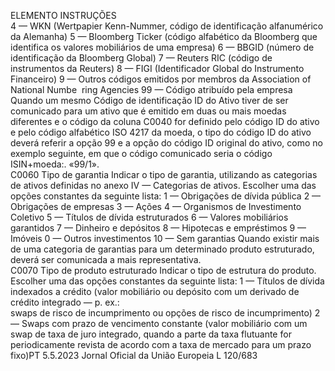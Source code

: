  
ELEMENTO  INSTRUÇÕES  
4 — WKN (Wertpapier Kenn-Nummer, código de identificação alfanumérico da 
Alemanha) 
5 — Bloomberg Ticker (código alfabético da Bloomberg que identifica os valores 
mobiliários de uma empresa) 
6 — BBGID (número de identificação da Bloomberg Global) 
7 — Reuters RIC (código de instrumentos da Reuters) 
8 — FIGI (Identificador Global do Instrumento Financeiro) 
9 — Outros códigos emitidos por membros da Association of National Numbe ­
ring Agencies 
99 — Código atribuído pela empresa 
Quando um mesmo Código de identificação ID do Ativo tiver de ser comunicado 
para um ativo que é emitido em duas ou mais moedas diferentes e o código da 
coluna C0040 for definido pelo código ID do ativo e pelo código alfabético ISO 
4217 da moeda, o tipo do código ID do ativo deverá referir a opção 99 e a opção 
do código ID original do ativo, como no exemplo seguinte, em que o código 
comunicado seria o código ISIN+moeda:. «99/1».  
C0060  Tipo de garantia  Indicar o tipo de garantia, utilizando as categorias de ativos definidas no anexo IV 
— Categorias de ativos. Escolher uma das opções constantes da seguinte lista: 
1 — Obrigações de dívida pública 
2 — Obrigações de empresas 
3 — Ações 
4 — Organismos de Investimento Coletivo 
5 — Títulos de dívida estruturados 
6 — Valores mobiliários garantidos 
7 — Dinheiro e depósitos 
8 — Hipotecas e empréstimos 
9 — Imóveis 
0 — Outros investimentos 
10 — Sem garantias 
Quando existir mais de uma categoria de garantias para um determinado produto 
estruturado, deverá ser comunicada a mais representativa.  
C0070  Tipo de produto estruturado  Indicar o tipo de estrutura do produto. Escolher uma das opções constantes da 
seguinte lista: 
1 — Títulos de dívida indexados a crédito 
(valor mobiliário ou depósito com um derivado de crédito integrado — p. ex.:  
swaps  de risco de incumprimento ou opções de risco de incumprimento) 
2 —  Swaps  com prazo de vencimento constante 
(valor mobiliário com um  swap  de taxa de juro integrado, quando a parte da taxa 
flutuante for periodicamente revista de acordo com a taxa de mercado para um 
prazo fixo)PT  5.5.2023 Jornal Oficial da União Europeia L 120/683